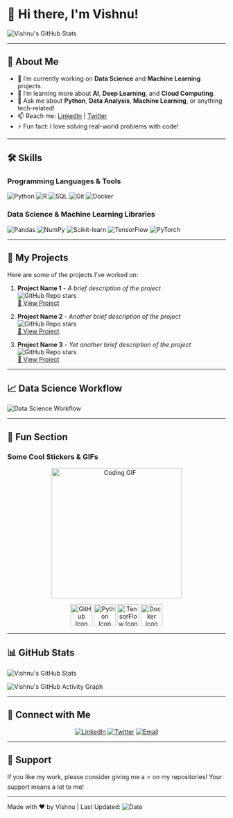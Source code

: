 # 👋 Hi there, I'm Vishnu!

![Vishnu's GitHub Stats](https://github-readme-stats.vercel.app/api?username=vishnupyt&show_icons=true&theme=radical&include_all_commits=true&count_private=true)

---

## 🌟 About Me

- 🔭 I’m currently working on **Data Science** and **Machine Learning** projects.
- 🌱 I’m learning more about **AI**, **Deep Learning**, and **Cloud Computing**.
- 💬 Ask me about **Python**, **Data Analysis**, **Machine Learning**, or anything tech-related!
- 📫 Reach me: [LinkedIn](https://www.linkedin.com/in/your-profile/) | [Twitter](https://twitter.com/your-profile)
- ⚡ Fun fact: I love solving real-world problems with code!

---

## 🛠 Skills

### Programming Languages & Tools

<p align="left">
  <img src="https://img.shields.io/badge/-Python-blue?style=for-the-badge&logo=python&logoColor=white" alt="Python" />
  <img src="https://img.shields.io/badge/-R-orange?style=for-the-badge&logo=r&logoColor=white" alt="R" />
  <img src="https://img.shields.io/badge/-SQL-green?style=for-the-badge&logo=mysql&logoColor=white" alt="SQL" />
  <img src="https://img.shields.io/badge/-Git-black?style=for-the-badge&logo=git&logoColor=white" alt="Git" />
  <img src="https://img.shields.io/badge/-Docker-blue?style=for-the-badge&logo=docker&logoColor=white" alt="Docker" />
</p>

### Data Science & Machine Learning Libraries

<p align="left">
  <img src="https://img.shields.io/badge/-Pandas-yellow?style=for-the-badge&logo=pandas&logoColor=black" alt="Pandas" />
  <img src="https://img.shields.io/badge/-NumPy-orange?style=for-the-badge&logo=numpy&logoColor=white" alt="NumPy" />
  <img src="https://img.shields.io/badge/-Scikit--learn-lightblue?style=for-the-badge&logo=scikit-learn&logoColor=white" alt="Scikit-learn" />
  <img src="https://img.shields.io/badge/-TensorFlow-red?style=for-the-badge&logo=tensorflow&logoColor=white" alt="TensorFlow" />
  <img src="https://img.shields.io/badge/-PyTorch-purple?style=for-the-badge&logo=pytorch&logoColor=white" alt="PyTorch" />
</p>

---

## 🚀 My Projects

Here are some of the projects I've worked on:

1. **Project Name 1** - _A brief description of the project_  
   ![GitHub Repo stars](https://img.shields.io/github/stars/vishnupyt/project-name-1?style=social)  
   [🔗 View Project](https://github.com/vishnupyt/project-name-1)

2. **Project Name 2** - _Another brief description of the project_  
   ![GitHub Repo stars](https://img.shields.io/github/stars/vishnupyt/project-name-2?style=social)  
   [🔗 View Project](https://github.com/vishnupyt/project-name-2)

3. **Project Name 3** - _Yet another brief description of the project_  
   ![GitHub Repo stars](https://img.shields.io/github/stars/vishnupyt/project-name-3?style=social)  
   [🔗 View Project](https://github.com/vishnupyt/project-name-3)

---

## 📈 Data Science Workflow

![Data Science Workflow](https://miro.medium.com/max/1400/1*QdL9h8o6XeY5bJmKZj7rFw.png)

---

## 🎉 Fun Section

### Some Cool Stickers & GIFs

<p align="center">
  <img src="https://media.giphy.com/media/3o7abAHdYvZdBNnGZq/giphy.gif" alt="Coding GIF" width="300"/>
</p>

<p align="center">
  <img src="https://cdn.jsdelivr.net/npm/simple-icons@v5/icons/github.svg" alt="GitHub Icon" width="50"/>
  <img src="https://cdn.jsdelivr.net/npm/simple-icons@v5/icons/python.svg" alt="Python Icon" width="50"/>
  <img src="https://cdn.jsdelivr.net/npm/simple-icons@v5/icons/tensorflow.svg" alt="TensorFlow Icon" width="50"/>
  <img src="https://cdn.jsdelivr.net/npm/simple-icons@v5/icons/docker.svg" alt="Docker Icon" width="50"/>
</p>

---

## 📊 GitHub Stats

![Vishnu's GitHub Stats](https://github-readme-stats.vercel.app/api/top-langs/?username=vishnupyt&layout=compact&theme=radical)

![Vishnu's GitHub Activity Graph](https://activity-graph.herokuapp.com/graph?username=vishnupyt&theme=radical)

---

## 🤝 Connect with Me

<p align="center">
  <a href="https://www.linkedin.com/in/your-profile/"><img src="https://img.shields.io/badge/-LinkedIn-blue?style=for-the-badge&logo=linkedin&logoColor=white" alt="LinkedIn"/></a>
  <a href="https://twitter.com/your-profile"><img src="https://img.shields.io/badge/-Twitter-blue?style=for-the-badge&logo=twitter&logoColor=white" alt="Twitter"/></a>
  <a href="mailto:vishnu@example.com"><img src="https://img.shields.io/badge/-Email-red?style=for-the-badge&logo=gmail&logoColor=white" alt="Email"/></a>
</p>

---

## 🙏 Support

If you like my work, please consider giving me a ⭐️ on my repositories! Your support means a lot to me!

---

Made with ❤️ by Vishnu | Last Updated: ![Date](https://img.shields.io/badge/Last%20Updated-October%202023-blue)
